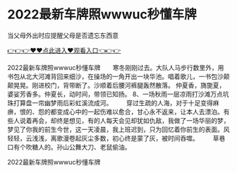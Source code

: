 # 2022最新车牌照wwwuc秒懂车牌
当父母外出时应提醒父母是否遗忘东西意

<a href="https://github.com/zchuit/pxmid/issues/2">👉👉👉♥♥点此进入♥观看入口👈👉👉</a>

2022最新车牌照wwwuc秒懂车牌　　寒冬刚刚过去。大队人马步行数里外，用书包从北大河滩背回来细沙，在操场的一角开出一块华池。唱着歌儿，一书包沙颠颠晃晃。刚进校门，背带断了。沙顺着后腰河裤腿轰然散落。
仲夏香，旖旎夏，婆娑芳香多。仲夏长，动时间，带领已知扬。
	8、一场秋雨一层凉雨打沙滩万点坑珠打算盘一帘幽梦雨后彩虹溪流成河。
　　穿过生疏的人海，对于十足变得麻痹，恨的、怨的都变成心中的一起伤难以愈合，甘心永不返来，让本人去漂泊。有些人说着再会，却终是想见，有的人每天会见却犹如仇敌，我做了一场华丽的梦，梦见了你我的前生今世，这一天凌晨，我上班迟到，只为回忆着你前生的表面。风轻轻，云浅浅，离歌漫卷起灰尘多数，初心终是蒙了灰，被时间吞噬。
　　草巷口有个吹糖人的。孙山公舞大刀、老鼠偷油。

2022最新车牌照wwwuc秒懂车牌
